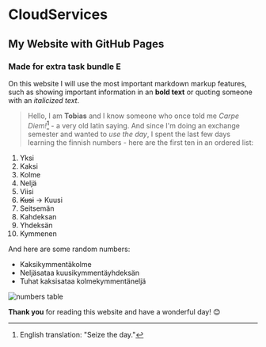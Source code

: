 # CloudServices
## My Website with GitHub Pages
### Made for extra task bundle E



On this website I will use the most important markdown markup features, such as showing important information in an **bold text** or quoting someone with an *italicized text*. 


>  Hello, I am **Tobias** and I know someone who once told me *Carpe Diem!*[^1] - a very old latin saying. And since I'm doing an exchange semester and wanted to *use the day*, I spent the last few days learning the finnish numbers - here are the first ten in an ordered list: 

1. Yksi
2. Kaksi
3. Kolme
4. Neljä
5. Viisi
6. ~~Kusi~~ -> Kuusi
7. Seitsemän
8. Kahdeksan
9. Yhdeksän
10. Kymmenen

And here are some random numbers: 

- Kaksikymmentäkolme
- Neljäsataa kuusikymmentäyhdeksän
- Tuhat kaksisataa kolmekymmentäneljä

![numbers table](https://www.oamk.fi/images/Akraamo/logot/oamk_pysty.png)

**Thank you** for reading this website and have a wonderful day! 😊

[^1]: English translation: "Seize the day."
